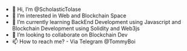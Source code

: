 - 👋 Hi, I’m @ScholasticTolase
- 👀 I’m interested in Web and Blockchain Space
- 🌱 I’m currently learning BackEnd Development using Javascript and Blockchain Development using Solidity and Web3js
- 💞️ I’m looking to collaborate on Blockchain Dev
- 📫 How to reach me? - Via Telegram @TommyBoi

<!---
ScholasticTolase/ScholasticTolase is a ✨ special ✨ repository because its `README.md` (this file) appears on your GitHub profile.
You can click the Preview link to take a look at your changes.
--->
